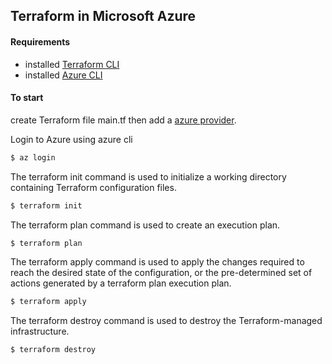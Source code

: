 ## Terraform in Microsoft Azure

#### Requirements
- installed [Terraform CLI](https://www.terraform.io/downloads.html)
- installed [Azure CLI](https://docs.microsoft.com/en-us/cli/azure/install-azure-cli)

#### To start

create Terraform file main.tf then add a [azure provider](https://www.terraform.io/docs/providers/azurerm/index.html).

Login to Azure using azure cli

```sh
$ az login
```

The terraform init command is used to initialize a working directory containing Terraform configuration files.
```sh
$ terraform init
```

The terraform plan command is used to create an execution plan. 
```sh
$ terraform plan
```

The terraform apply command is used to apply the changes required to reach the desired state of the configuration, or the pre-determined set of actions generated by a terraform plan execution plan.
```sh
$ terraform apply
```

The terraform destroy command is used to destroy the Terraform-managed infrastructure.
```sh
$ terraform destroy
```